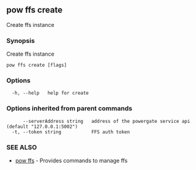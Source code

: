 ## pow ffs create

Create ffs instance

### Synopsis

Create ffs instance

```
pow ffs create [flags]
```

### Options

```
  -h, --help   help for create
```

### Options inherited from parent commands

```
      --serverAddress string   address of the powergate service api (default "127.0.0.1:5002")
  -t, --token string           FFS auth token
```

### SEE ALSO

* [pow ffs](pow_ffs.md)	 - Provides commands to manage ffs

